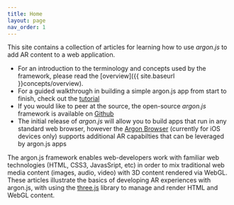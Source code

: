 ```yaml
---
title: Home
layout: page
nav_order: 1
---
```


This site contains a collection of articles for learning how to use *argon.js* to add AR content to a web application. 

* For an introduction to the terminology and concepts used by the framework, please read the [overview]({{ site.baseurl }}concepts/overview).
* For a guided walkthrough in building a simple argon.js app from start to finish, check out the [tutorial](http://docs.argonjs.io/tutorial/)
* If you would like to peer at the source, the open-source *argon.js* framework is available on [Github](https://github.com/argonjs/argon)
* The initial release of *argon.js* will allow you to build apps that run in any standard web browser, however the [Argon Browser](http://argonjs.io/argon-app) (currently for iOS devices only) supports additional AR capabilties that can be leveraged by argon.js apps

The argon.js framework enables web-developers work with familiar web technologies (HTML, CSS3, JavasSript, etc) in order to mix traditional web media content (images, audio, video) with 3D content rendered via WebGL. These articles illustrate the basics of developing AR experiences with argon.js, with using the [three.js](threejs.org) library to manage and render HTML and WebGL content.
